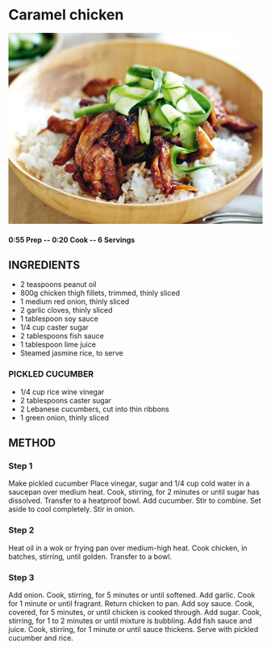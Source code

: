 # Caramel chicken
![](https://raw.githubusercontent.com/fuzzwah/recipes/master/pics/Caramel_chicken.jpg)
#### 0:55 Prep -- 0:20 Cook -- 6 Servings
## INGREDIENTS
* 2 teaspoons peanut oil
* 800g chicken thigh fillets, trimmed, thinly sliced
* 1 medium red onion, thinly sliced
* 2 garlic cloves, thinly sliced
* 1 tablespoon soy sauce
* 1/4 cup caster sugar
* 2 tablespoons fish sauce
* 1 tablespoon lime juice
* Steamed jasmine rice, to serve
### PICKLED CUCUMBER
* 1/4 cup rice wine vinegar
* 2 tablespoons caster sugar
* 2 Lebanese cucumbers, cut into thin ribbons
* 1 green onion, thinly sliced
## METHOD
### Step 1
Make pickled cucumber Place vinegar, sugar and 1/4 cup cold water in a saucepan over medium heat. Cook, stirring, for 2 minutes or until sugar has dissolved. Transfer to a heatproof bowl. Add cucumber. Stir to combine. Set aside to cool completely. Stir in onion.
### Step 2
Heat oil in a wok or frying pan over medium-high heat. Cook chicken, in batches, stirring, until golden. Transfer to a bowl.
### Step 3
Add onion. Cook, stirring, for 5 minutes or until softened. Add garlic. Cook for 1 minute or until fragrant. Return chicken to pan. Add soy sauce. Cook, covered, for 5 minutes, or until chicken is cooked through. Add sugar. Cook, stirring, for 1 to 2 minutes or until mixture is bubbling. Add fish sauce and juice. Cook, stirring, for 1 minute or until sauce thickens. Serve with pickled cucumber and rice.
